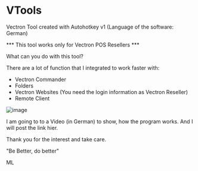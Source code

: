 # VTools
Vectron Tool created with Autohotkey v1 (Language of the software: German)

*** This tool works only for Vectron POS Resellers ***

What can you do with this tool?

There are a lot of function that I integrated to work faster with:
- Vectron Commander
- Folders
- Vectron Websites (You need the login information as Vectron Reseller)
- Remote Client

![image](https://user-images.githubusercontent.com/39479918/167264851-5de1d50f-debd-4854-9b2a-d7be69db30e6.png)

I am going to to a Video (in German) to show, how the program works. And I will post the link hier.

Thank you for the interest and take care.

"Be Better, do better"

ML



